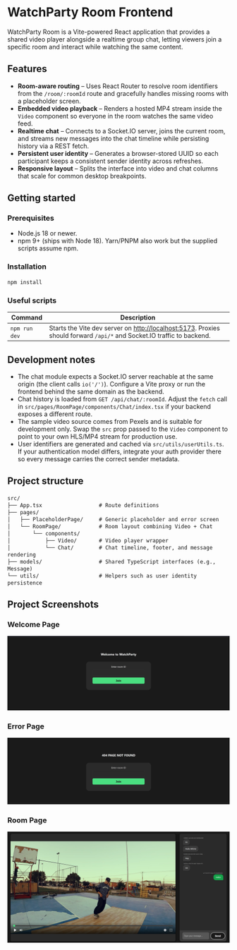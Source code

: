# WatchParty Room Frontend

WatchParty Room is a Vite-powered React application that provides a shared video player alongside a realtime group chat, letting viewers join a specific room and interact while watching the same content.

## Features

- **Room-aware routing** – Uses React Router to resolve room identifiers from the `/room/:roomId` route and gracefully handles missing rooms with a placeholder screen.
- **Embedded video playback** – Renders a hosted MP4 stream inside the `Video` component so everyone in the room watches the same video feed.
- **Realtime chat** – Connects to a Socket.IO server, joins the current room, and streams new messages into the chat timeline while persisting history via a REST fetch.
- **Persistent user identity** – Generates a browser-stored UUID so each participant keeps a consistent sender identity across refreshes.
- **Responsive layout** – Splits the interface into video and chat columns that scale for common desktop breakpoints.

## Getting started

### Prerequisites

- Node.js 18 or newer.
- npm 9+ (ships with Node 18). Yarn/PNPM also work but the supplied scripts assume npm.

### Installation

```bash
npm install
```

### Useful scripts

| Command | Description |
| --- | --- |
| `npm run dev` | Starts the Vite dev server on <http://localhost:5173>. Proxies should forward `/api/*` and Socket.IO traffic to backend. |

## Development notes

- The chat module expects a Socket.IO server reachable at the same origin (the client calls `io('/')`). Configure a Vite proxy or run the frontend behind the same domain as the backend.
- Chat history is loaded from `GET /api/chat/:roomId`. Adjust the `fetch` call in `src/pages/RoomPage/components/Chat/index.tsx` if your backend exposes a different route.
- The sample video source comes from Pexels and is suitable for development only. Swap the `src` prop passed to the `Video` component to point to your own HLS/MP4 stream for production use.
- User identifiers are generated and cached via `src/utils/userUtils.ts`. If your authentication model differs, integrate your auth provider there so every message carries the correct sender metadata.

## Project structure

```
src/
├── App.tsx                  # Route definitions
├── pages/
│   ├── PlaceholderPage/     # Generic placeholder and error screen
│   └── RoomPage/            # Room layout combining Video + Chat
│       └── components/
│           ├── Video/       # Video player wrapper
│           └── Chat/        # Chat timeline, footer, and message rendering
├── models/                  # Shared TypeScript interfaces (e.g., Message)
└── utils/                   # Helpers such as user identity persistence
```

## Project Screenshots
### Welcome Page
![alt text](img\welcome.png)
### Error Page
![alt text](img\404.png)
### Room Page
![alt text](img\room.png)